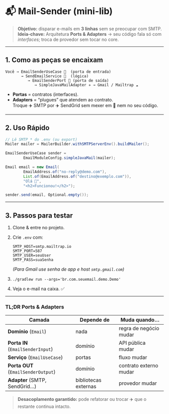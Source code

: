 # 📬 Mail-Sender (mini-lib)

> **Objetivo:** disparar e-mails em **3 linhas** sem se preocupar com SMTP.  
> **Ideia-chave:** Arquitetura **Ports & Adapters** → seu código fala só com *interfaces*; troca de provedor sem tocar no core.

---

## 1. Como as peças se encaixam

```
Você → EmailSenderUseCase 🔌  (porta de entrada)
       → SendEmailService 🚦  (lógica)
          → EmailSenderPort 🔄 (porta de saída)
             → SimpleJavaMailAdapter ✈️ → Gmail / Mailtrap ☁️
```

* **Portas** = contratos (interfaces).  
* **Adapters** = “plugues” que atendem ao contrato.  
  Troque ✈️ SMTP por ✈️ SendGrid sem mexer em 🚦 nem no seu código.

---

## 2. Uso Rápido

```java
// Lê SMTP_* do .env (ou export)
Mailer mailer = MailerBuilder.withSMTPServerEnv().buildMailer();

EmailSenderUseCase sender =
        EmailModuleConfig.simpleJavaMail(mailer);

Email email = new Email(
        EmailAddress.of("no-reply@demo.com"),
        List.of(EmailAddress.of("destino@exemplo.com")),
        "Olá 👋",
        "<h2>Funcionou!</h2>");

sender.send(email, Optional.empty());
```

---

## 3. Passos para testar

1. Clone & entre no projeto.  
2. Crie `.env` com:

   ```
   SMTP_HOST=smtp.mailtrap.io
   SMTP_PORT=587
   SMTP_USER=seuUser
   SMTP_PASS=suaSenha
   ```

   *(Para Gmail use senha de app e host `smtp.gmail.com`)*  
3. `./gradlew run --args='br.com.seuemail.demo.Demo'`  
4. Veja o e-mail na caixa. ✅

---

### TL;DR Ports & Adapters

| Camada | Depende de | Muda quando… |
|--------|------------|--------------|
| **Domínio** (`Email`) | nada | regra de negócio mudar |
| **Porta IN** (`EmailSenderInput`) | domínio | API pública mudar |
| **Serviço** (`EmailUseCase`) | portas | fluxo mudar |
| **Porta OUT** (`EmailSenderOutput`) | domínio | contrato externo mudar |
| **Adapter** (SMTP, SendGrid…) | bibliotecas externas | provedor mudar |

> **Desacoplamento garantido:** pode refatorar ou trocar ✈️ que o restante continua intacto.

